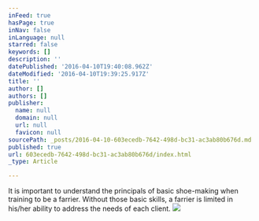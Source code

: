 ```yaml
---
inFeed: true
hasPage: true
inNav: false
inLanguage: null
starred: false
keywords: []
description: ''
datePublished: '2016-04-10T19:40:08.962Z'
dateModified: '2016-04-10T19:39:25.917Z'
title: ''
author: []
authors: []
publisher:
  name: null
  domain: null
  url: null
  favicon: null
sourcePath: _posts/2016-04-10-603ecedb-7642-498d-bc31-ac3ab80b676d.md
published: true
url: 603ecedb-7642-498d-bc31-ac3ab80b676d/index.html
_type: Article

---
```

It is important to understand the principals of basic shoe-making when training to be a farrier.  Without those basic skills, a farrier is limited in his/her ability to address the needs of each client.
![](https://the-grid-user-content.s3-us-west-2.amazonaws.com/b0287a39-3c3f-4041-819d-e6bb89d23c24.jpg)